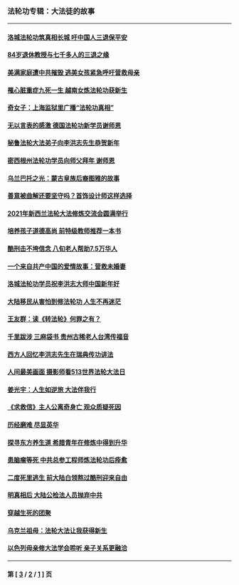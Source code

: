 ### 法轮功专辑：大法徒的故事
---
#### [洛城法轮功筑真相长城 吁中国人三退保平安](../../pages/nf1147481/n13892471.md?03270430) 
#### [84岁退休教授与七千多人的三退之缘](../../pages/nf1147481/n13796650.md?03270430) 
#### [美满家庭遭中共摧毁 逃美女孩紧急呼吁营救母亲](../../pages/nf1147481/n13792859.md?03270430) 
#### [罹心脏重症九死一生 越南女炼法轮功获新生](../../pages/nf1147481/n13732766.md?03270430) 
#### [奇女子：上海监狱里广播“法轮功真相”](../../pages/nf1147481/n13726443.md?03270430) 
#### [无以言表的感激 德国法轮功新学员谢师恩](../../pages/nf1147481/n13543790.md?03270430) 
#### [秘鲁法轮大法弟子向李洪志先生恭贺新年](../../pages/nf1147481/n13540182.md?03270430) 
#### [密西根州法轮功学员向师父拜年 谢师恩](../../pages/nf1147481/n13538183.md?03270430) 
#### [乌兰巴托之光：蒙古皇族后裔图雅的故事](../../pages/nf1147481/n13155759.md?03270430) 
#### [善意被曲解还要坚守吗？首饰设计师这样选择](../../pages/nf1147481/n13077575.md?03270430) 
#### [2021年新西兰法轮大法修炼交流会圆满举行](../../pages/nf1147481/n13033149.md?03270430) 
#### [培养孩子道德高尚 前特级教师推荐一本书](../../pages/nf1147481/n12938640.md?03270430) 
#### [酷刑击不垮信念 八旬老人帮助7.5万华人](../../pages/nf1147481/n12880712.md?03270430) 
#### [一个来自共产中国的爱情故事：营救未婚妻](../../pages/nf1147481/n12778386.md?03270430) 
#### [洛城法轮功学员祝李洪志大师中国新年好](../../pages/nf1147481/n12724685.md?03270430) 
#### [大陆移民从害怕到修法轮功 人生不再迷茫](../../pages/nf1147481/n12414325.md?03270430) 
#### [王友群：读《转法轮》何罪之有？](../../pages/nf1147481/n12408647.md?03270430) 
#### [千里跋涉 三麻袋书 贵州古稀老人台湾传福音](../../pages/nf1147481/n12198750.md?03270430) 
#### [西方人回忆李洪志先生在瑞典传功讲法](../../pages/nf1147481/n12099607.md?03270430) 
#### [人间最美画面 摄影师看513世界法轮大法日](../../pages/nf1147481/n12094118.md?03270430) 
#### [姜光宇：人生如逆旅 大法伴我行](../../pages/nf1147481/n12088664.md?03270430) 
#### [《求救信》主人公离奇身亡 观众质疑死因](../../pages/nf1147481/n11845215.md?03270430) 
#### [历经磨难 尽显英华](../../pages/nf1147481/n11723297.md?03270430) 
#### [探寻东方养生道 希腊青年在修炼中得到升华](../../pages/nf1147481/n11494502.md?03270430) 
#### [患脑瘤等死 中共总参工程师炼法轮功后痊愈](../../pages/nf1147481/n11466682.md?03270430) 
#### [二度死里逃生 前大陆白领熬过酷刑迎来自由](../../pages/nf1147481/n11368594.md?03270430) 
#### [明真相后 大陆公检法人员抛弃中共](../../pages/nf1147481/n11358618.md?03270430) 
#### [穿越生死的团聚](../../pages/nf1147481/n11258922.md?03270430) 
#### [乌克兰祖母：法轮大法让我获得新生](../../pages/nf1147481/n11269457.md?03270430) 
#### [以色列母亲修大法学会聆听 亲子关系更融洽](../../pages/nf1147481/n11268195.md?03270430) 

---
#### 第 [ [3](./3.md?03270430) / [2](./2.md?03270430) / [1](./1.md?03270430) ] 页
